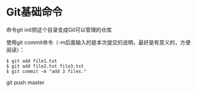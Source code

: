 # Git基础命令

命令git init把这个目录变成Git可以管理的仓库

使用git commit命令（-m后面输入的是本次提交的说明，最好是有意义的，方便阅读）：

	$ git add file1.txt
	$ git add file2.txt file3.txt
	$ git commit -m "add 3 files."

git push master